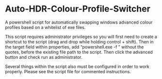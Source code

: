 # Auto-HDR-Colour-Profile-Switcher

A powershell script for automatically swapping windows advanced colour profiles based on a whitelist of exe files.

This script requires administrator privileges so you will first need to create a shortcut to the script (drag and drop while holding control + shift). Then in the target field within properties, add “powershell.exe -f ” without the quotes, before the existing file path to the script. Then click the advanced button and check run as administrator.

Several things within the script also must be configured in order to work properly. Please see the script file for commented instructions.
